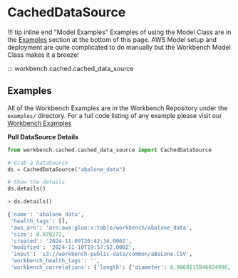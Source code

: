 # CachedDataSource

!!! tip inline end "Model Examples"
    Examples of using the Model Class are in the [Examples](#examples) section at the bottom of this page. AWS Model setup and deployment are quite complicated to do manually but the Workbench Model Class makes it a breeze!

::: workbench.cached.cached_data_source


## Examples
All of the Workbench Examples are in the Workbench Repository under the `examples/` directory. For a full code listing of any example please visit our [Workbench Examples](https://github.com/SuperCowPowers/workbench/blob/main/examples)

**Pull DataSource Details**

```python
from workbench.cached.cached_data_source import CachedDataSource

# Grab a DataSource
ds = CachedDataSource("abalone_data")

# Show the details
ds.details()

> ds.details()

{'name': 'abalone_data',
 'health_tags': [],
 'aws_arn': 'arn:aws:glue:x:table/workbench/abalone_data',
 'size': 0.070272,
 'created': '2024-11-09T20:42:34.000Z',
 'modified': '2024-11-10T19:57:52.000Z',
 'input': 's3://workbench-public-data/common/aBaLone.CSV',
 'workbench_health_tags': '',
 'workbench_correlations': {'length': {'diameter': 0.9868115846024996,

```
